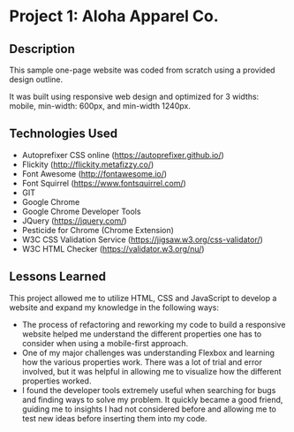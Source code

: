 # Project 1: Aloha Apparel Co.

## Description
This sample one-page website was coded from scratch using a provided design outline.

It was built using responsive web design and optimized for 3 widths: mobile, min-width: 600px, and min-width 1240px.

## Technologies Used

- Autoprefixer CSS online (https://autoprefixer.github.io/)
- Flickity (http://flickity.metafizzy.co/)
- Font Awesome (http://fontawesome.io/)
- Font Squirrel (https://www.fontsquirrel.com/)
- GIT
- Google Chrome
- Google Chrome Developer Tools
- JQuery (https://jquery.com/)
- Pesticide for Chrome (Chrome Extension)
- W3C CSS Validation Service (https://jigsaw.w3.org/css-validator/)
- W3C HTML Checker (https://validator.w3.org/nu/)

## Lessons Learned
This project allowed me to utilize HTML, CSS and JavaScript to develop a website and expand my knowledge in the following ways:

- The process of refactoring and reworking my code to build a responsive website helped me understand the different properties one has to consider when using a mobile-first approach.
- One of my major challenges was understanding Flexbox and learning how the various properties work. There was a lot of trial and error involved, but it was helpful in allowing me to visualize how the different properties worked.
- I found the developer tools extremely useful when searching for bugs and finding ways to solve my problem. It quickly became a good friend, guiding me to insights I had not considered before and allowing me to test new ideas before inserting them into my code.